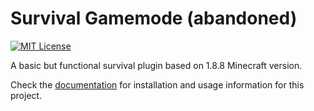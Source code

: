 # Survival Gamemode (abandoned)
[![MIT License](https://img.shields.io/badge/license-MIT-blue)](LICENSE)

A basic but functional survival plugin based on 1.8.8 Minecraft version.

Check the [documentation](https://github.com/valentesteban/survival/wiki) for installation and
usage information for this project.
